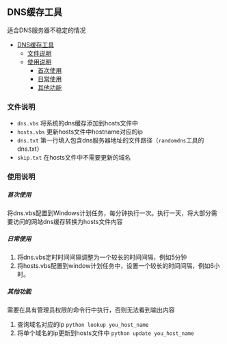 ## DNS缓存工具
适合DNS服务器不稳定的情况

- [DNS缓存工具](#dns缓存工具)
  - [文件说明](#文件说明)
  - [使用说明](#使用说明)
      - [首次使用](#首次使用)
      - [日常使用](#日常使用)
      - [其他功能](#其他功能)

### 文件说明
- `dns.vbs`
  将系统的dns缓存添加到hosts文件中
- `hosts.vbs`
  更新hosts文件中hostname对应的ip
- `dns.txt`
  第一行填入包含dns服务器地址的文件路径（`randomdns`工具的dns.txt）
- `skip.txt`
  在hosts文件中不需要更新的域名

### 使用说明
##### 首次使用
将dns.vbs配置到Windows计划任务，每分钟执行一次。执行一天，将大部分需要访问的网站dns缓存转换为hosts文件内容

##### 日常使用
1. 将dns.vbs定时时间间隔调整为一个较长的时间间隔，例如5分钟
2. 将hosts.vbs配置到window计划任务中，设置一个较长的时间间隔，例如6小时。

##### 其他功能
需要在具有管理员权限的命令行中执行，否则无法看到输出内容
1. 查询域名对应的ip
    `python lookup you_host_name`
2. 将单个域名的ip更新到hosts文件中
   `python update you_host_name`